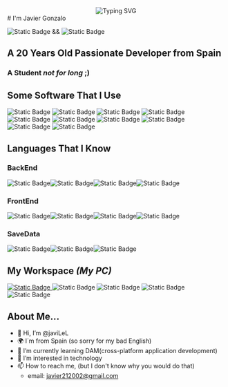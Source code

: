 <div style="display: flex;justify-content: center;align-items: center;">
    <img src="https://readme-typing-svg.demolab.com?font=Fira+Code&size=28&pause=1000&color=35C735&center=true&random=false&width=435&lines=Hello+World;My+Name+Is+Javi.LeL;I'm+a+Developer;Feel+Free+to+get+in+touch!;Nice+to+meet+You!!" alt="Typing SVG" />
</div>
# I'm Javier Gonzalo 

![Static Badge](https://img.shields.io/badge/Open_Source-Lover_%E2%9D%A4%EF%B8%8F-cyan) && ![Static Badge](https://img.shields.io/badge/Coffee-Lover%E2%98%95-purple)




## A 20 Years Old Passionate Developer from Spain

### A Student *not for long* ;)

## Some Software That I Use

![Static Badge](https://img.shields.io/badge/Editor-VScode-%23007ACC?logo=visualstudiocode&logoColor=%23007ACC) ![Static Badge](https://img.shields.io/badge/Browser-Firefox-%23FF7139?logo=firefoxbrowser&logoColor=%23FF7139)  ![Static Badge](https://img.shields.io/badge/Knowledge_Base-Obsidian-%237C3AED?logo=obsidian&logoColor=%237C3AED) ![Static Badge](https://img.shields.io/badge/Version_Manager-Git-%23F05032?logo=git&logoColor=%23F05032) ![Static Badge](https://img.shields.io/badge/Save_Code-Git_Hub-%23181717?logo=github&logoColor=%23181717) ![Static Badge](https://img.shields.io/badge/Data_Base-My_Sql-%234479A1?logo=mysql&logoColor=%234479A1) ![Static Badge](https://img.shields.io/badge/API-Postman-%23FF6C37?logo=postman&logoColor=%23FF6C37) 
 ![Static Badge](https://img.shields.io/badge/FTP_Conexions-Filezilla-%23BF0000?logo=filezilla&logoColor=%23BF0000) ![Static Badge](https://img.shields.io/badge/Screen_Recorder-OBS_Studio-%23302E31?logo=obsstudio&logoColor=%23302E31) ![Static Badge](https://img.shields.io/badge/Android_Dev-Android_Studio-%233DDC84?style=flat-square&logo=androidstudio&logoColor=%233DDC84)

## Languages That I Know

### BackEnd
 ![Static Badge](https://img.shields.io/badge/%E2%98%95java-%23f89820?style=flat-square&logo=java)![Static Badge](https://img.shields.io/badge/C%2B%2B-%23A8B9CC?style=flat-square&logo=cplusplus&logoColor=white)![Static Badge](https://img.shields.io/badge/PHP-%23777BB4?style=flat-square&logo=php&logoColor=white)![Static Badge](https://img.shields.io/badge/Python-%233776AB?style=flat-square&logo=python&logoColor=white)



### FrontEnd
![Static Badge](https://img.shields.io/badge/HTML-%23E34F26?style=flat-square&logo=html5&logoColor=white)![Static Badge](https://img.shields.io/badge/CSS-%231572B6?style=flat-square&logo=css3&logoColor=white)![Static Badge](https://img.shields.io/badge/Java_Script-%23F7DF1E?style=flat-square&logo=javascript&logoColor=white)![Static Badge](https://img.shields.io/badge/Markdown-%23000000?style=flat-square&logo=markdown&logoColor=white)



### SaveData

![Static Badge](https://img.shields.io/badge/JSON-%23000000?style=flat-square&logo=json&logoColor=white)![Static Badge](https://img.shields.io/badge/XML-%233366CC?style=flat-square&logo=htmx&logoColor=white)![Static Badge](https://img.shields.io/badge/SQL-%23C925D1?style=flat-square&logo=amazondocumentdb&logoColor=white)

## My Workspace *(My PC)*

<a href="https://github.com/javiLeL/arch-dotfiles">
    <img alt="Static Badge" src="https://img.shields.io/badge/Arch_Linux-%231793D1?style=flat-square&logo=archlinux&logoColor=white">
</a>
<img alt="Static Badge" src="https://img.shields.io/badge/Intel-Core_i5_11th_Gen-%231793D1?style=flat-square&logo=intel&logoColor=white">
<img alt="Static Badge" src="https://img.shields.io/badge/RAM-16GB-%231793D1?style=flat-square&logoColor=white">
<img alt="Static Badge" src="https://img.shields.io/badge/System_Type-64_Bits-%231793D1?style=flat-square">
<img alt="Static Badge" src="https://img.shields.io/badge/NVIDIA-3050TI-%2376B900?style=flat-square&logo=nvidia&logoColor=%2376B900">

## About Me...

- 👋 Hi, I’m @javiLeL
- 🌍​ I´m from Spain (so sorry for my bad English)
- 🌱 I’m currently learning DAM(cross-platform application development)
- 👀 I’m interested in technology
- 📫 How to reach me, (but I don't know why you would do that)
    - email: javier212002@gmail.com
